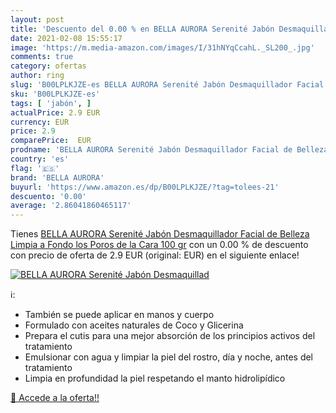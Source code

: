 ```yaml
---
layout: post
title: 'Descuento del 0.00 % en BELLA AURORA Serenité Jabón Desmaquillad'
date: 2021-02-08 15:55:17
image: 'https://m.media-amazon.com/images/I/31hNYqCcahL._SL200_.jpg'
comments: true
category: ofertas
author: ring
slug: 'B00LPLKJZE-es BELLA AURORA Serenité Jabón Desmaquillador Facial de...'
sku: 'B00LPLKJZE-es'
tags: [ 'jabón', ]
actualPrice: 2.9 EUR
currency: EUR
price: 2.9
comparePrice:  EUR
prodname: 'BELLA AURORA Serenité Jabón Desmaquillador Facial de Belleza Limpia a Fondo los Poros de la Cara  100 gr'
country: 'es'
flag: '🇪🇸'
brand: 'BELLA AURORA'
buyurl: 'https://www.amazon.es/dp/B00LPLKJZE/?tag=tolees-21'
descuento: '0.00'
average: '2.86041860465117'
---
```


Tienes [BELLA AURORA Serenité Jabón Desmaquillador Facial de Belleza Limpia a Fondo los Poros de la Cara  100 gr](https://www.amazon.es/dp/B00LPLKJZE/?tag=tolees-21) con un 0.00 % de descuento con precio de oferta de 2.9 EUR (original:  EUR) en el siguiente enlace!

[![BELLA AURORA Serenité Jabón Desmaquillad](https://m.media-amazon.com/images/I/31hNYqCcahL._SL200_.jpg)](https://www.amazon.es/dp/B00LPLKJZE/?tag=tolees-21)

ℹ️:

- También se puede aplicar en manos y cuerpo
- Formulado con aceites naturales de Coco y Glicerina
- Prepara el cutis para una mejor absorción de los principios activos del tratamiento
- Emulsionar con agua y limpiar la piel del rostro, día y noche, antes del tratamiento
- Limpia en profundidad la piel respetando el manto hidrolipídico

[🛒 Accede a la oferta!!](https://www.amazon.es/dp/B00LPLKJZE/?tag=tolees-21)
